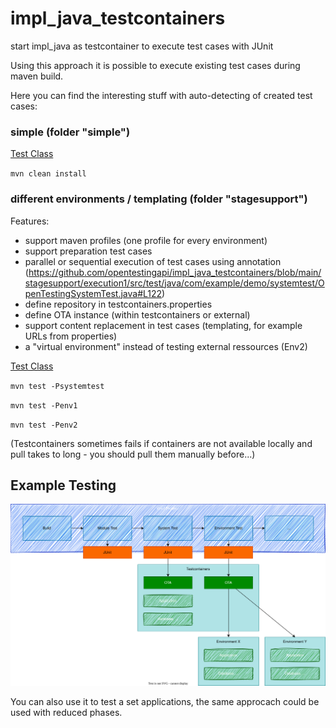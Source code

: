 # impl_java_testcontainers

start impl_java as testcontainer to execute test cases with JUnit


Using this approach it is possible to execute existing test cases during maven build.

Here you can find the interesting stuff with auto-detecting of created test cases:

 ### simple (folder "simple")

 [Test Class](simple/src/test/java/com/example/demo/systemtest/OpenTestingSystemTest.java)

`mvn clean install`

### different environments / templating (folder "stagesupport")

Features:

* support maven profiles (one profile for every environment)
* support preparation test cases
* parallel or sequential execution of test cases using annotation (https://github.com/opentestingapi/impl_java_testcontainers/blob/main/stagesupport/execution1/src/test/java/com/example/demo/systemtest/OpenTestingSystemTest.java#L122)
* define repository in testcontainers.properties
* define OTA instance (within testcontainers or external)
* support content replacement in test cases (templating, for example URLs from properties)
* a "virtual environment" instead of testing external ressources (Env2)

[Test Class](stagesupport/execution1/src/test/java/com/example/demo/systemtest/OpenTestingSystemTest.java)

`mvn test -Psystemtest`

`mvn test -Penv1`

`mvn test -Penv2`

(Testcontainers sometimes fails if containers are not available locally and pull takes to long - you should pull them manually before...)


## Example Testing

![arch](arch.drawio.svg "Arch")

You can also use it to test a set applications, the same approcach could be used with reduced phases.
